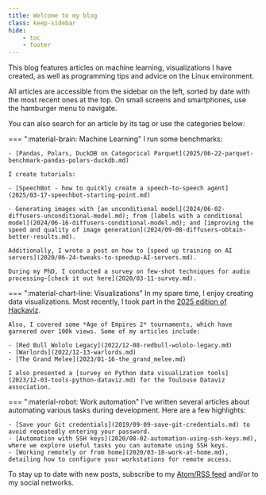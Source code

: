 ```yaml
---
title: Welcome to my blog
class: keep-sidebar
hide:
    - toc
    - footer
---
```


This blog features articles on machine learning, visualizations I have created, as well as programming tips and advice on the Linux environment.

All articles are accessible from the sidebar on the left, sorted by date with the most recent ones at the top. On small screens and smartphones, use the hamburger menu to navigate.

You can also search for an article by its tag or use the categories below:

=== ":material-brain: Machine Learning"
    I run some benchmarks:

    - [Pandas, Polars, DuckDB on Categorical Parquet](2025/06-22-parquet-benchmark-pandas-polars-duckdb.md)

    I create tutorials:

    - [SpeechBot - how to quickly create a speech-to-speech agent](2025/03-17-speechbot-starting-point.md)

    - Generating images with [an unconditional model](2024/06-02-diffusers-unconditional-model.md); from [labels with a conditional model](2024/06-16-diffusers-conditional-model.md); and [improving the speed and quality of image generation](2024/09-08-diffusers-obtain-better-results.md).

    Additionally, I wrote a post on how to [speed up training on AI servers](2020/06-24-tweaks-to-speedup-AI-servers.md).

    During my PhD, I conducted a survey on few-shot techniques for audio processing—[check it out here](2020/03-11-survey.md).

=== ":material-chart-line: Visualizations"
    In my spare time, I enjoy creating data visualizations. Most recently, I took part in the [2025 edition of Hackaviz](2025/04-07-hackaviz.md).

    Also, I covered some *Age of Empires 2* tournaments, which have garnered over 100k views. Some of my articles include:

    - [Red Bull Wololo Legacy](2022/12-08-redbull-wololo-legacy.md)
    - [Warlords](2022/12-13-warlords.md)
    - [The Grand Melee](2023/01-16-the_grand_melee.md)

    I also presented a [survey on Python data visualization tools](2023/12-03-tools-python-dataviz.md) for the Toulouse Dataviz association.

=== ":material-robot: Work automation"
    I've written several articles about automating various tasks during development. Here are a few highlights:

    - [Save your Git credentials](2019/09-09-save-git-credentials.md) to avoid repeatedly entering your password.
    - [Automation with SSH keys](2020/08-02-automation-using-ssh-keys.md), where we explore useful tasks you can automate using SSH keys.
    - [Working remotely or from home](2020/03-18-work-at-home.md), detailing how to configure your workstations for remote access.

To stay up to date with new posts, subscribe to my [Atom/RSS feed](https://website.vincent-roger.fr/feed_rss_created.xml) and/or to my social networks.
